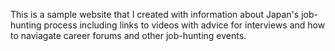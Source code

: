 This is a sample website that I created with information about Japan's job-hunting process including links to videos with advice for interviews and how to naviagate career forums and other job-hunting events.
